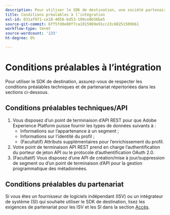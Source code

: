 ```yaml
---
description: Pour utiliser le SDK de destination, une société partenaire doit remplir les conditions préalables répertoriées dans ce document.
title: Conditions préalables à l’intégration
exl-id: 031af9f1-ce18-4056-bd53-199ce8b56be5
source-git-commit: 6ff5fd0e80f7ca1015969e91cc23c88251509b61
workflow-type: tm+mt
source-wordcount: '133'
ht-degree: 0%

---
```


# Conditions préalables à l’intégration

Pour utiliser le SDK de destination, assurez-vous de respecter les conditions préalables techniques et de partenariat répertoriées dans les sections ci-dessous.

## Conditions préalables techniques/API

1. Vous disposez d’un point de terminaison d’API REST pour que Adobe Experience Platform puisse fournir les types de données suivants à :
   * Informations sur l’appartenance à un segment ;
   * Informations sur l’identité du profil ;
   * (Facultatif) Attributs supplémentaires pour l’enrichissement du profil.
2. Votre point de terminaison API REST prend en charge l’authentification du porteur de jeton API ou le protocole d’authentification OAuth 2.0.
3. (Facultatif) Vous disposez d’une API de création/mise à jour/suppression de segment ou d’un point de terminaison d’API pour la gestion programmatique des métadonnées.

## Conditions préalables du partenariat

Si vous êtes un fournisseur de logiciels indépendant (ISV) ou un intégrateur de système (SI) qui souhaite utiliser le SDK de destination, lisez les exigences de partenariat pour les ISV et les SI dans la section [Accès](./overview.md#get-access).
